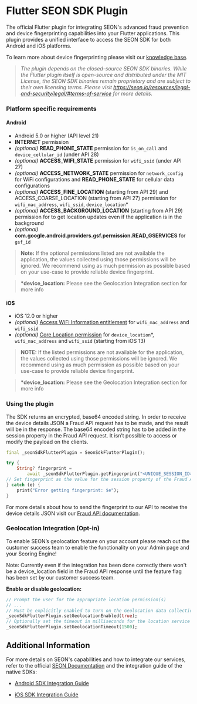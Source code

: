 # Flutter SEON SDK Plugin

The official Flutter plugin for integrating SEON's advanced fraud prevention and device fingerprinting capabilities into your Flutter applications. This plugin provides a unified interface to access the SEON SDK for both Android and iOS platforms.

To learn more about device fingerprinting please visit our [knowledge base](https://seon.io/resources/device-fingerprinting/).

>_The plugin depends on the closed-source SEON SDK binaries. While the Flutter plugin itself is open-source and distributed under the MIT License, the SEON SDK binaries remain proprietary and are subject to their own licensing terms. Please visit https://seon.io/resources/legal-and-security/legal/#terms-of-service for more details._

### Platform specific requirements
#### Android
- Android 5.0 or higher (API level 21)
- **INTERNET** permission
- _(optional)_ **READ_PHONE_STATE** permission for `is_on_call` and `device_cellular_id` (under API 28)
- _(optional)_ **ACCESS_WIFI_STATE** permission for `wifi_ssid` (under API 27)
- _(optional)_ **ACCESS_NETWORK_STATE** permission for `network_config` for WiFi configurations and **READ_PHONE_STATE** for cellular data configurations
- _(optional)_ **ACCESS_FINE_LOCATION** (starting from API 29) and ACCESS_COARSE_LOCATION (starting from API 27) permission for `wifi_mac_address`, `wifi_ssid`, `device_location`*
- _(optional)_ **ACCESS_BACKGROUND_LOCATION** (starting from API 29) permission for to get location updates even if the application is in the background
- _(optional)_ **com.google.android.providers.gsf.permission.READ_GSERVICES** for `gsf_id`

> __Note:__ If the optional permissions listed are not available the application, the values collected using those permissions will be ignored. We recommend using as much permission as possible based on your use-case to provide reliable device fingerprint.

> __*device_location:__ Please see the Geolocation Integration section for more info
#### iOS
- iOS 12.0 or higher
- _(optional)_ [Access WiFi Information entitlement](https://developer.apple.com/documentation/bundleresources/entitlements/com_apple_developer_networking_wifi-info) for `wifi_mac_address` and `wifi_ssid`
- _(optional)_ [Core Location permission](https://developer.apple.com/documentation/corelocation/) for `device_location`*, `wifi_mac_address` and `wifi_ssid` (starting from iOS 13)

> __NOTE:__ If the listed permissions are not available for the application, the values collected using those permissions will be ignored. We recommend using as much permission as possible based on your use-case to provide reliable device fingerprint.

> __*device_location:__ Please see the Geolocation Integration section for more info
### Using the plugin

The SDK returns an encrypted, base64 encoded string. In order to receive the device details JSON a Fraud API request has to be made, and the result will be in the response.
The base64 encoded string has to be added in the session property in the Fraud API request. It isn’t possible to access or modify the payload on the clients.

```dart
final _seonSdkFlutterPlugin = SeonSdkFlutterPlugin();

try {
    String? fingerprint =
        await _seonSdkFlutterPlugin.getFingerprint("<UNIQUE_SESSION_ID>");
// Set fingerprint as the value for the session property of the Fraud API request.
} catch (e) {
    print("Error getting fingerprint: $e");
}
```


For more details about how to send the fingerprint to our API to receive the device details JSON visit our [Fraud API documentation](https://docs.seon.io/api-reference/fraud-api#ios-sdk).
### Geolocation Integration (Opt-in)

To enable SEON’s geolocation feature on your account please reach out the customer success team to enable the functionality on your Admin page and your Scoring Engine!

Note: Currently even if the integration has been done correctly there won't be a device_location field in the Fraud API response until the feature flag has been set by our customer success team.

**Enable or disable geolocation:**

```dart
// Prompt the user for the appropriate location permission(s)
// ...
// Must be explicitly enabled to turn on the Geolocation data collection
_seonSdkFlutterPlugin.setGeolocationEnabled(true);
// Optionally set the timeout in milliseconds for the location service
_seonSdkFlutterPlugin.setGeolocationTimeout(1500);
```


## Additional Information

For more details on SEON's capabilities and how to integrate our services, refer to the official [SEON Documentation](https://docs.seon.io) and the integration guide of the native SDKs:

- [Android SDK Integration Guide ](https://github.com/seontechnologies/seon-android-sdk-public)

- [iOS SDK Integration Guide](https://github.com/seontechnologies/seon-ios-sdk-public)